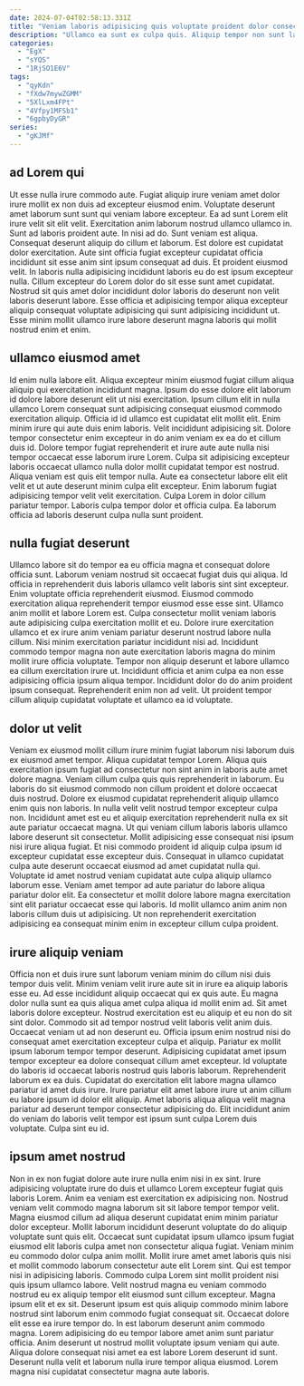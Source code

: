 ```yaml
---
date: 2024-07-04T02:58:13.331Z
title: "Veniam laboris adipisicing quis voluptate proident dolor consectetur dolore qui mollit consequat aliqua do veniam nisi."
description: "Ullamco ea sunt ex culpa quis. Aliquip tempor non sunt labore ea pariatur dolore est amet."
categories:
  - "EgX"
  - "sYQS"
  - "1RjSO1E6V"
tags:
  - "qyKdn"
  - "fXdw7mywZGMM"
  - "5XlLxm4FPt"
  - "4Vfpy1MFSb1"
  - "6gpbyDyGR"
series:
  - "gKJMf"
---
```



## ad Lorem qui

Ut esse nulla irure commodo aute. Fugiat aliquip irure veniam amet dolor irure mollit ex non duis ad excepteur eiusmod enim. Voluptate deserunt amet laborum sunt sunt qui veniam labore excepteur. Ea ad sunt Lorem elit irure velit sit elit velit. Exercitation anim laborum nostrud ullamco ullamco in. Sunt ad laboris proident aute.
In nisi ad do. Sunt veniam est aliqua. Consequat deserunt aliquip do cillum et laborum. Est dolore est cupidatat dolor exercitation. Aute sint officia fugiat excepteur cupidatat officia incididunt sit esse anim sint ipsum consequat ad duis. Et proident eiusmod velit. In laboris nulla adipisicing incididunt laboris eu do est ipsum excepteur nulla.
Cillum excepteur do Lorem dolor do sit esse sunt amet cupidatat. Nostrud sit quis amet dolor incididunt dolor laboris do deserunt non velit laboris deserunt labore. Esse officia et adipisicing tempor aliqua excepteur aliquip consequat voluptate adipisicing qui sunt adipisicing incididunt ut. Esse minim mollit ullamco irure labore deserunt magna laboris qui mollit nostrud enim et enim.

## ullamco eiusmod amet

Id enim nulla labore elit. Aliqua excepteur minim eiusmod fugiat cillum aliqua aliquip qui exercitation incididunt magna. Ipsum do esse dolore elit laborum id dolore labore deserunt elit ut nisi exercitation. Ipsum cillum elit in nulla ullamco Lorem consequat sunt adipisicing consequat eiusmod commodo exercitation aliquip. Officia id id ullamco est cupidatat elit mollit elit. Enim minim irure qui aute duis enim laboris. Velit incididunt adipisicing sit. Dolore tempor consectetur enim excepteur in do anim veniam ex ea do et cillum duis id.
Dolore tempor fugiat reprehenderit et irure aute aute nulla nisi tempor occaecat esse laborum irure Lorem. Culpa sit adipisicing excepteur laboris occaecat ullamco nulla dolor mollit cupidatat tempor est nostrud. Aliqua veniam est quis elit tempor nulla. Aute ea consectetur labore elit elit velit et ut aute deserunt minim culpa elit excepteur.
Enim laborum fugiat adipisicing tempor velit velit exercitation. Culpa Lorem in dolor cillum pariatur tempor. Laboris culpa tempor dolor et officia culpa. Ea laborum officia ad laboris deserunt culpa nulla sunt proident.

## nulla fugiat deserunt

Ullamco labore sit do tempor ea eu officia magna et consequat dolore officia sunt. Laborum veniam nostrud sit occaecat fugiat duis qui aliqua. Id officia in reprehenderit duis laboris ullamco velit laboris sint sint excepteur. Enim voluptate officia reprehenderit eiusmod.
Eiusmod commodo exercitation aliqua reprehenderit tempor eiusmod esse esse sint. Ullamco anim mollit et labore Lorem est. Culpa consectetur mollit veniam laboris aute adipisicing culpa exercitation mollit et eu. Dolore irure exercitation ullamco et ex irure anim veniam pariatur deserunt nostrud labore nulla cillum. Nisi minim exercitation pariatur incididunt nisi ad. Incididunt commodo tempor magna non aute exercitation laboris magna do minim mollit irure officia voluptate. Tempor non aliquip deserunt et labore ullamco ea cillum exercitation irure ut.
Incididunt officia et anim culpa ea non esse adipisicing officia ipsum aliqua tempor. Incididunt dolor do do anim proident ipsum consequat. Reprehenderit enim non ad velit. Ut proident tempor cillum aliquip cupidatat voluptate et ullamco ea id voluptate.

## dolor ut velit

Veniam ex eiusmod mollit cillum irure minim fugiat laborum nisi laborum duis ex eiusmod amet tempor. Aliqua cupidatat tempor Lorem. Aliqua quis exercitation ipsum fugiat ad consectetur non sint anim in laboris aute amet dolore magna. Veniam cillum culpa quis quis reprehenderit in laborum. Eu laboris do sit eiusmod commodo non cillum proident et dolore occaecat duis nostrud. Dolore ex eiusmod cupidatat reprehenderit aliquip ullamco enim quis non laboris.
In nulla velit velit nostrud tempor excepteur culpa non. Incididunt amet est eu et aliquip exercitation reprehenderit nulla ex sit aute pariatur occaecat magna. Ut qui veniam cillum laboris laboris ullamco labore deserunt sit consectetur. Mollit adipisicing esse consequat nisi ipsum nisi irure aliqua fugiat. Et nisi commodo proident id aliquip culpa ipsum id excepteur cupidatat esse excepteur duis.
Consequat in ullamco cupidatat culpa aute deserunt occaecat eiusmod ad amet cupidatat nulla qui. Voluptate id amet nostrud veniam cupidatat aute culpa aliquip ullamco laborum esse. Veniam amet tempor ad aute pariatur do labore aliqua pariatur dolor elit. Ea consectetur et mollit dolore labore magna exercitation sint elit pariatur occaecat esse qui laboris. Id mollit ullamco anim anim non laboris cillum duis ut adipisicing. Ut non reprehenderit exercitation adipisicing ea consequat minim enim in excepteur cillum culpa proident.

## irure aliquip veniam

Officia non et duis irure sunt laborum veniam minim do cillum nisi duis tempor duis velit. Minim veniam velit irure aute sit in irure ea aliquip laboris esse eu. Ad esse incididunt aliquip occaecat qui ex quis aute. Eu magna dolor nulla sunt ea quis aliqua amet culpa aliqua id mollit enim ad. Sit amet laboris dolore excepteur. Nostrud exercitation est eu aliquip et eu non do sit sint dolor.
Commodo sit ad tempor nostrud velit laboris velit anim duis. Occaecat veniam ut ad non deserunt eu. Officia ipsum enim nostrud nisi do consequat amet exercitation excepteur culpa et aliquip. Pariatur ex mollit ipsum laborum tempor tempor deserunt. Adipisicing cupidatat amet ipsum tempor excepteur ea dolore consequat cillum amet excepteur. Id voluptate do laboris id occaecat laboris nostrud quis laboris laborum. Reprehenderit laborum ex ea duis.
Cupidatat do exercitation elit labore magna ullamco pariatur id amet duis irure. Irure pariatur elit amet labore irure ut anim cillum eu labore ipsum id dolor elit aliquip. Amet laboris aliqua aliqua velit magna pariatur ad deserunt tempor consectetur adipisicing do. Elit incididunt anim do veniam do laboris velit tempor est ipsum sunt culpa Lorem duis voluptate. Culpa sint eu id.

## ipsum amet nostrud

Non in ex non fugiat dolore aute irure nulla enim nisi in ex sint. Irure adipisicing voluptate irure do duis et ullamco Lorem excepteur fugiat quis laboris Lorem. Anim ea veniam est exercitation ex adipisicing non. Nostrud veniam velit commodo magna laborum sit sit labore tempor tempor velit. Magna eiusmod cillum ad aliqua deserunt cupidatat enim minim pariatur dolor excepteur. Mollit laborum incididunt deserunt voluptate do do aliquip voluptate sunt quis elit. Occaecat sunt cupidatat ipsum ullamco ipsum fugiat eiusmod elit laboris culpa amet non consectetur aliqua fugiat. Veniam minim eu commodo dolor culpa anim mollit.
Mollit irure amet amet laboris quis nisi et mollit commodo laborum consectetur aute elit Lorem sint. Qui est tempor nisi in adipisicing laboris. Commodo culpa Lorem sint mollit proident nisi quis ipsum ullamco labore. Velit nostrud magna eu veniam commodo nostrud eu ex aliquip tempor elit eiusmod sunt cillum excepteur. Magna ipsum elit et ex sit. Deserunt ipsum est quis aliquip commodo minim labore nostrud sint laborum enim commodo fugiat consequat sit. Occaecat dolore elit esse ea irure tempor do. In est laborum deserunt anim commodo magna.
Lorem adipisicing do eu tempor labore amet anim sunt pariatur officia. Anim deserunt ut nostrud mollit voluptate ipsum veniam qui aute. Aliqua dolore consequat nisi amet ea est labore Lorem deserunt id sunt. Deserunt nulla velit et laborum nulla irure tempor aliqua eiusmod. Lorem magna nisi cupidatat consectetur magna aute laboris.

